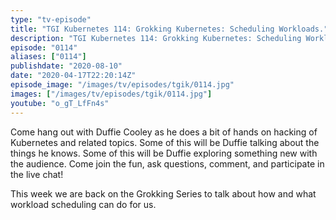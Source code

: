 ```yaml
---
type: "tv-episode"
title: "TGI Kubernetes 114: Grokking Kubernetes: Scheduling Workloads."
description: "TGI Kubernetes 114: Grokking Kubernetes: Scheduling Workloads."
episode: "0114"
aliases: ["0114"]
publishdate: "2020-08-10"
date: "2020-04-17T22:20:14Z"
episode_image: "/images/tv/episodes/tgik/0114.jpg"
images: ["/images/tv/episodes/tgik/0114.jpg"]
youtube: "o_gT_LfFn4s"
---
```


Come hang out with Duffie Cooley as he does a bit of hands on hacking of Kubernetes and related topics. Some of this will be Duffie talking about the things he knows. Some of this will be Duffie exploring something new with the audience. Come join the fun, ask questions, comment, and participate in the live chat!

This week we are back on the Grokking Series to talk about how and what workload scheduling can do for us.

